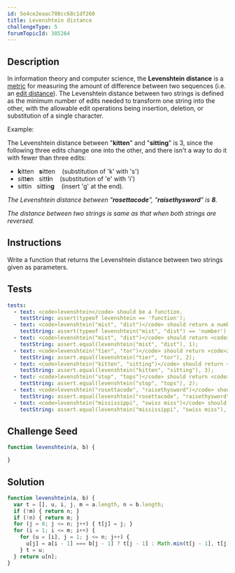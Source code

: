 ```yaml
---
id: 5e4ce2eaac708cc68c1df260
title: Levenshtein distance
challengeType: 5
forumTopicId: 385264
---
```


## Description

<section id='description'>

In information theory and computer science, the **Levenshtein distance** is a [metric](<https://en.wikipedia.org/wiki/string metric>) for measuring the amount of difference between two sequences (i.e. an [edit distance](<https://en.wikipedia.org/wiki/edit distance>)). The Levenshtein distance between two strings is defined as the minimum number of edits needed to transform one string into the other, with the allowable edit operations being insertion, deletion, or substitution of a single character.

Example:

The Levenshtein distance between "**kitten**" and "**sitting**" is 3, since the following three edits change one into the other, and there isn't a way to do it with fewer than three edits:

<ul>
  <li><strong>k</strong>itten   <strong>s</strong>itten    (substitution of 'k' with 's')</li>
  <li>sitt<strong>e</strong>n   sitt<strong>i</strong>n    (substitution of 'e' with 'i')</li>
  <li>sittin   sittin<strong>g</strong>    (insert 'g' at the end).</li>
</ul>

*The Levenshtein distance between "**rosettacode**", "**raisethysword**" is **8**.*

*The distance between two strings is same as that when both strings are reversed.*

</section>

## Instructions

<section id='instructions'>

Write a function that returns the Levenshtein distance between two strings given as parameters.

</section>

## Tests

<section id='tests'>

```yml
tests:
  - text: <code>levenshtein</code> should be a function.
    testString: assert(typeof levenshtein == 'function');
  - text: <code>levenshtein("mist", "dist")</code> should return a number.
    testString: assert(typeof levenshtein("mist", "dist") == 'number');
  - text: <code>levenshtein("mist", "dist")</code> should return <code>1</code>.
    testString: assert.equal(levenshtein("mist", "dist"), 1);
  - text: <code>levenshtein("tier", "tor")</code> should return <code>2</code>.
    testString: assert.equal(levenshtein("tier", "tor"), 2);
  - text: <code>levenshtein("kitten", "sitting")</code> should return <code>3</code>.
    testString: assert.equal(levenshtein("kitten", "sitting"), 3);
  - text: <code>levenshtein("stop", "tops")</code> should return <code>2</code>.
    testString: assert.equal(levenshtein("stop", "tops"), 2);
  - text: <code>levenshtein("rosettacode", "raisethysword")</code> should return <code>8</code>.
    testString: assert.equal(levenshtein("rosettacode", "raisethysword"), 8);
  - text: <code>levenshtein("mississippi", "swiss miss")</code> should return <code>8</code>.
    testString: assert.equal(levenshtein("mississippi", "swiss miss"), 8);
```

</section>

## Challenge Seed

<section id='challengeSeed'>

<div id='js-seed'>

```js
function levenshtein(a, b) {

}
```

</div>

</section>

## Solution

<section id='solution'>

```js
function levenshtein(a, b) {
  var t = [], u, i, j, m = a.length, n = b.length;
  if (!m) { return n; }
  if (!n) { return m; }
  for (j = 0; j <= n; j++) { t[j] = j; }
  for (i = 1; i <= m; i++) {
    for (u = [i], j = 1; j <= n; j++) {
      u[j] = a[i - 1] === b[j - 1] ? t[j - 1] : Math.min(t[j - 1], t[j], u[j - 1]) + 1;
    } t = u;
  } return u[n];
}
```

</section>
